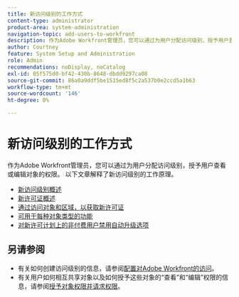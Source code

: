 ```yaml
---
title: 新访问级别的工作方式
content-type: administrator
product-area: system-administration
navigation-topic: add-users-to-workfront
description: 作为Adobe Workfront管理员，您可以通过为用户分配访问级别，授予用户查看或编辑对象的权限。 以下文章解释了新访问级别的工作原理。
author: Courtney
feature: System Setup and Administration
role: Admin
recommendations: noDisplay, noCatalog
exl-id: 05f575d0-bf42-430b-8648-dbdd9297ca08
source-git-commit: 86a0a9ddf5be1515ed8f5c2a537b0e2ccd5a1b63
workflow-type: tm+mt
source-wordcount: '146'
ht-degree: 0%

---
```


# 新访问级别的工作方式

作为Adobe Workfront管理员，您可以通过为用户分配访问级别，授予用户查看或编辑对象的权限。 以下文章解释了新访问级别的工作原理。

* [新访问级别概述](/help/quicksilver/administration-and-setup/add-users/how-access-levels-work/access-level-overview.md)
* [新许可证概述](/help/quicksilver/administration-and-setup/add-users/how-access-levels-work/licenses-overview.md)
* [通过访问对象和区域，以获取新许可证](/help/quicksilver/administration-and-setup/add-users/how-access-levels-work/access-to-objects-areas-license-types.md)
* [可用于每种对象类型的功能](/help/quicksilver/administration-and-setup/add-users/how-access-levels-work/functionality-available-for-objects.md)
* [对新许可计划上的非付费用户禁用自动升级选项](/help/quicksilver/administration-and-setup/add-users/how-access-levels-work/disable-auto-upgrade.md)

## 另请参阅

* 有关如何创建访问级别的信息，请参阅[配置对Adobe Workfront的访问](../../../administration-and-setup/add-users/configure-and-grant-access/configure-access.md)。
* 有关用户如何相互共享对象以及如何授予这些对象的“查看”和“编辑”权限的信息，请参阅[授予对象权限并请求权限](../../../workfront-basics/grant-and-request-access-to-objects/grant-and-request-access-to-objects.md)。
